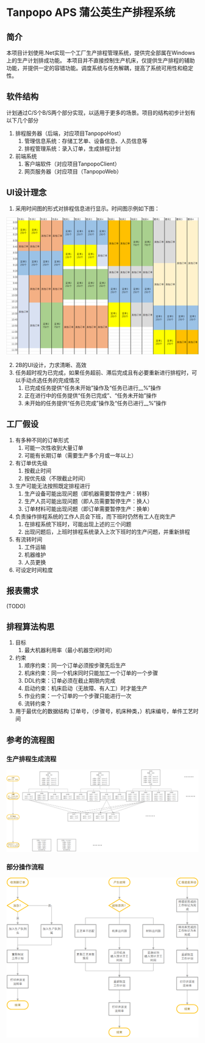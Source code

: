 # Tanpopo APS 蒲公英生产排程系统

## 简介

本项目计划使用.Net实现一个工厂生产排程管理系统，提供完全部属在Windows上的生产计划排成功能。
本项目并不直接控制生产机床，仅提供生产排程的辅助功能，并提供一定的容错功能。调度系统与任务解耦，提高了系统可用性和稳定性。

## 软件结构

计划通过C/S个B/S两个部分实现，以适用于更多的场景。项目的结构初步计划有以下几个部分

1. 排程服务器（后端，对应项目TanpopoHost）
   1. 管理信息系统：存储工艺单、设备信息、人员信息等
   2. 排程管理系统：录入订单，生成排程计划
2. 前端系统
   1. 客户端软件（对应项目TanpopoClient）
   2. 网页服务器（对应项目（TanpopoWeb）

## UI设计理念

1. 采用时间图的形式对排程信息进行显示。时间图示例如下图：

![image-20200830141851715](./Readme%20Pics/image-20200830141851715.png)

2. 2B的UI设计，力求清晰、高效
3. 任务超时视为已完成，如果任务超前、滞后完成且有必要重新进行排程时，可以手动点选任务的完成情况
   1. 已完成任务提供“任务未开始”操作及“任务已进行__%”操作
   2. 正在进行中的任务提供“任务已完成”、“任务未开始”操作
   3. 未开始的任务提供“任务已完成”操作及“任务已进行__%”操作

## 工厂假设

1. 有多种不同的订单形式
   1. 可能一次性收到大量订单
   2. 可能有长期订单（需要生产多个月或一年以上）
2. 有订单优先级
   1. 按截止时间
   2. 按优先级（不限截止时间）
3. 生产可能无法按照既定排程进行
   1. 生产设备可能出现问题（即机器需要暂停生产：转移）
   2. 生产人员可能出现问题（即人员需要暂停生产：换人）
   3. 订单材料可能出现问题（即订单需要暂停生产：换单）
4. 负责操作排程系统的工作人员会下班，而下班时仍然有工人在岗生产
   1. 在排程系统下班时，可能出现上述的三个问题
   2. 出现问题后，上班时排程系统录入上次下班时的生产问题，并重新排程
5. 有流转时间
   1. 工件运输
   2. 机器维护
   3. 人员更换
6. 可设定时间粒度

## 报表需求

(TODO)

## 排程算法构思

1. 目标
   1. 最大机器利用率（最小机器空闲时间）
2. 约束
   1. 顺序约束：同一个订单必须按步骤先后生产
   2. 机床约束：同一个机床同时只能加工一个订单的一个步骤
   3. DDL约束：订单必须在截止期限内完成
   4. 启动约束：机床启动（无故障、有人工）时才能生产
   5. 作业约束：一个订单的一个步骤只能进行一次
   6. 流转约束？
3. 用于最优化的数据结构
   订单号，（步骤号，机床种类，）机床编号，单件工艺时间

## 参考的流程图

### 生产排程生成流程

![image-20200830142019490](./Readme%20Pics/image-20200830142019490.png)

### 部分操作流程

![image-20200830142234356](./Readme%20Pics/image-20200830142234356.png)